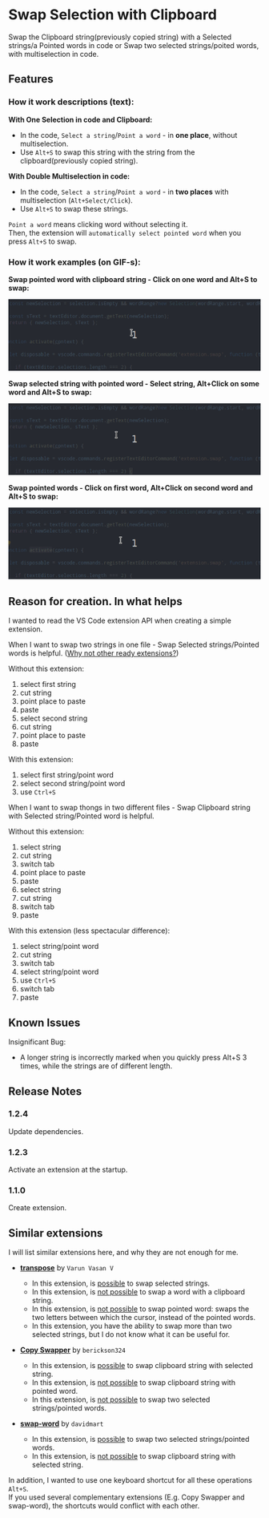 # Swap Selection with Clipboard

Swap the Clipboard string(previously copied string) with a Selected strings/a Pointed words in code or Swap two selected strings/poited words, with multiselection in code.

## Features

### **How it work descriptions (text):**

**With One Selection in code and Clipboard:** 

* In the code, `Select a string`/`Point a word` - in **one place**, without multiselection.
* Use `Alt+S` to swap this string with the string from the clipboard(previously copied string).

**With Double Multiselection in code:**  

* In the code, `Select a string`/`Point a word` - in **two places** with multiselection (`Alt+Select/Click`).
* Use `Alt+S` to swap these strings.

`Point a word` means clicking word without selecting it.  
Then, the extension will `automatically select pointed word` when you press `Alt+S` to swap.

### **How it work examples (on GIF-s):**

**Swap pointed word with clipboard string - Click on one word and Alt+S to swap:**

![swap-pointed-word-with-clipboard-string](readme/swap-pointed-word-with-clipboard-string-dark.gif)

**Swap selected string with pointed word  - Select string, Alt+Click on some word and Alt+S to swap:**

![swap-selected-string-with-pointed-word](readme/swap-selected-string-with-pointed-word-dark.gif)

**Swap pointed words - Click on first word, Alt+Click on second word and Alt+S to swap:**

![swap-pointed-words](readme/swap-pointed-words-dark.gif)  

## Reason for creation. In what helps

I wanted to read the VS Code extension API when creating a simple extension.

When I want to swap two strings in one file - Swap Selected strings/Pointed words is helpful. ([Why not other ready extensions?](#Similar-extensions))

Without this extension:

1. select first string
1. cut string
1. point place to paste
1. paste
1. select second string
1. cut string
1. point place to paste
1. paste

With this extension:

1. select first string/point word
1. select second string/point word
1. use `Ctrl+S`

When I want to swap thongs in two different files - Swap Clipboard string with Selected string/Pointed word is helpful.

Without this extension:

1. select string
1. cut string
1. switch tab
1. point place to paste
1. paste
1. select string
1. cut string
1. switch tab
1. paste

With this extension (less spectacular difference):

1. select string/point word
1. cut string
1. switch tab
1. select string/point word
1. use `Ctrl+S`
1. switch tab
1. paste

## Known Issues

Insignificant Bug:

* A longer string is incorrectly marked when you quickly press Alt+S 3 times, while the strings are of different length.

## Release Notes

### 1.2.4

Update dependencies.

### 1.2.3

Activate an extension at the startup.

### 1.1.0

Create extension.


## Similar extensions

I will list similar extensions here, and why they are not enough for me.

* **[transpose](https://marketplace.visualstudio.com/items?itemName=v4run.transpose
)** by `Varun Vasan V`

  * In this extension, is <span style="text-decoration:underline">possible</span> to swap selected strings.
  * In this extension, is <span style="text-decoration:underline">not possible</span> to swap a word with a clipboard string.
  * In this extension, is <span style="text-decoration:underline">not possible</span> to swap pointed word: swaps the two letters between which the cursor, instead of the pointed words.
  * In this extension, you have the ability to swap more than two selected strings, but I do not know what it can be useful for.


* **[Copy Swapper](https://marketplace.visualstudio.com/items?itemName=berickson324.copyswapper)** by `berickson324`

  * In this extension, is <span style="text-decoration:underline">possible</span> to swap clipboard string with selected string.
  * In this extension, is <span style="text-decoration:underline">not possible</span> to swap clipboard string with pointed word.
  * In this extension, is <span style="text-decoration:underline">not possible</span> to swap two selected strings/pointed words.


* **[swap-word](https://marketplace.visualstudio.com/items?itemName=davidmart.swap-word)** by `davidmart`

  * In this extension, is <span style="text-decoration:underline">possible</span> to swap two selected strings/pointed words.
  * In this extension, is <span style="text-decoration:underline">not possible</span> to swap clipboard string with selected string.


In addition, I wanted to use one keyboard shortcut for all these operations `Alt+S`.  
If you used several complementary extensions (E.g. Copy Swapper and swap-word), the shortcuts would conflict with each other.
